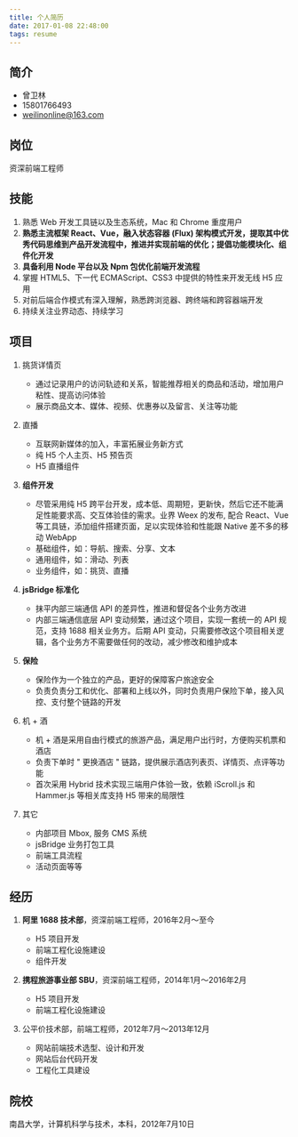 ```yaml
---
title: 个人简历
date: 2017-01-08 22:48:00
tags: resume
---
```


## 简介
* 曾卫林
* 15801766493
* weilinonline@163.com

## 岗位
资深前端工程师

## 技能
1. 熟悉 Web 开发工具链以及生态系统，Mac 和 Chrome 重度用户
2. **熟悉主流框架 React、Vue，融入状态容器 (Flux) 架构模式开发，提取其中优秀代码思维到产品开发流程中，推进并实现前端的优化；提倡功能模块化、组件化开发**
3. **具备利用 Node 平台以及 Npm 包优化前端开发流程**
4. 掌握 HTML5、下一代 ECMAScript、CSS3 中提供的特性来开发无线 H5 应用
5. 对前后端合作模式有深入理解，熟悉跨浏览器、跨终端和跨容器端开发
6. 持续关注业界动态、持续学习

## 项目

1. 挑货详情页
    * 通过记录用户的访问轨迹和关系，智能推荐相关的商品和活动，增加用户粘性、提高访问体验
    * 展示商品文本、媒体、视频、优惠券以及留言、关注等功能

2. 直播
    * 互联网新媒体的加入，丰富拓展业务新方式
    * 纯 H5 个人主页、H5 预告页
    * H5 直播组件

3. **组件开发**
    * 尽管采用纯 H5 跨平台开发，成本低、周期短，更新快，然后它还不能满足性能要求高、交互体验佳的需求。业界  Weex 的发布, 配合 React、Vue 等工具链，添加组件搭建页面，足以实现体验和性能跟 Native 差不多的移动 WebApp
    * 基础组件，如：导航、搜索、分享、文本
    * 通用组件，如：滑动、列表
    * 业务组件，如：挑货、直播

4. **jsBridge 标准化**
    * 抹平内部三端通信 API 的差异性，推进和督促各个业务方改进
    * 内部三端通信底层 API 变动频繁，通过这个项目，实现一套统一的 API 规范，支持 1688 相关业务方。后期 API 变动，只需要修改这个项目相关逻辑，各个业务方不需要做任何的改动，减少修改和维护成本

5. **保险**
    * 保险作为一个独立的产品，更好的保障客户旅途安全
    * 负责负责分工和优化、部署和上线以外，同时负责用户保险下单，接入风控、支付整个链路的开发

6. 机 + 酒
    * 机 + 酒是采用自由行模式的旅游产品，满足用户出行时，方便购买机票和酒店
    * 负责下单时 " 更换酒店 " 链路，提供展示酒店列表页、详情页、点评等功能
    * 首次采用 Hybrid 技术实现三端用户体验一致，依赖 iScroll.js 和 Hammer.js 等相关库支持 H5 带来的局限性

7. 其它
    * 内部项目 Mbox, 服务 CMS 系统
    * jsBridge 业务打包工具
    * 前端工具流程
    * 活动页面等等

## 经历
1. **阿里 1688 技术部**，资深前端工程师，2016年2月～至今
    * H5 项目开发
    * 前端工程化设施建设
    * 组件开发

2. **携程旅游事业部 SBU**，资深前端工程师，2014年1月～2016年2月
    * H5 项目开发
    * 前端工程化设施建设

3. 公平价技术部，前端工程师，2012年7月～2013年12月
    * 网站前端技术选型、设计和开发
    * 网站后台代码开发
    * 工程化工具建设

## 院校
南昌大学，计算机科学与技术，本科，2012年7月10日

